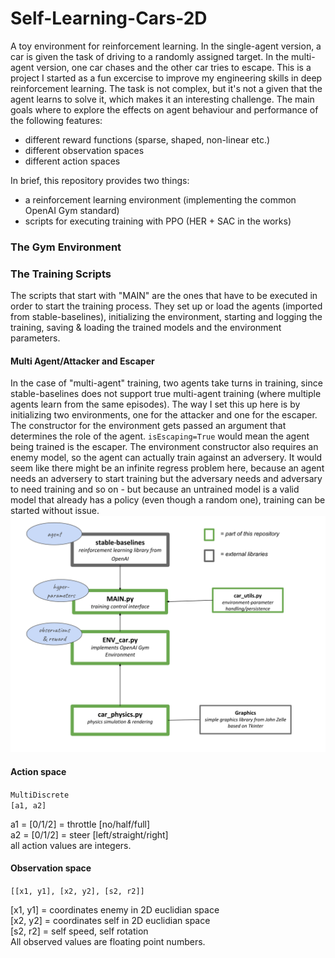 # Self-Learning-Cars-2D
A toy environment for reinforcement learning. In the single-agent version, a car is given the task of driving to a randomly assigned target. In the multi-agent version, one car chases and the other car tries to escape.
This is a project I started as a fun excercise to improve my engineering skills in deep reinforcement learning.
The task is not complex, but it's not a given that the agent learns to solve it, which makes it an interesting challenge. 
The main goals where to explore the effects on agent behaviour and performance of the following features:
- different reward functions (sparse, shaped, non-linear etc.)
- different observation spaces
- different action spaces


In brief, this repository provides two things:  
- a reinforcement learning environment (implementing the common OpenAI Gym standard)
- scripts for executing training with PPO (HER + SAC in the works)
### The Gym Environment

### The Training Scripts
The scripts that start with "MAIN" are the ones that have to be executed in order to start the training process. They set up or load the agents (imported from stable-baselines), initializing the environment, starting and logging the training, saving & loading the trained models and the environment parameters.  
#### Multi Agent/Attacker and Escaper
In the case of "multi-agent" training, two agents take turns in training, since stable-baselines does not support true multi-agent training (where multiple agents learn from the same episodes). The way I set this up here is by initializing two environments, one for the attacker and one for the escaper. The constructor for the environment gets passed an argument that determines the role of the agent. ```isEscaping=True``` would mean the agent being trained is the escaper. The environment constructor also requires an enemy model, so the agent can actually train against an adversery. It would seem like there might be an infinite regress problem here, because an agent needs an adversery to start training but the adversary needs and adversary to need training and so on - but because an untrained model is a valid model that already has a policy (even though a random one), training can be started without issue.
<img src="Pictures/architecture.svg"/>


#### Action space
```MultiDiscrete```  
```[a1, a2]```  
  
a1 = [0/1/2] = throttle [no/half/full]  
a2 = [0/1/2] = steer [left/straight/right]  
all action values are integers.

#### Observation space
```[[x1, y1], [x2, y2], [s2, r2]]```  
  
[x1, y1] = coordinates enemy in 2D euclidian space  
[x2, y2] = coordinates self in 2D euclidian space  
[s2, r2] = self speed, self rotation  
All observed values are floating point numbers.
